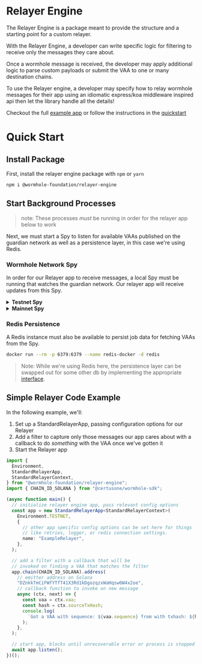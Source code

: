 # Relayer Engine

The Relayer Engine is a package meant to provide the structure and a starting point for a custom relayer.

With the Relayer Engine, a developer can write specific logic for filtering to receive only the messages they care about.

Once a wormhole message is received, the developer may apply additional logic to parse custom payloads or submit the VAA to one or many destination chains.

To use the Relayer engine, a developer may specify how to relay wormhole messages for their app using an idiomatic express/koa middleware inspired api then let the library handle all the details!

Checkout the full [example app](https://github.com/wormhole-foundation/relayer-engine/tree/main/example-app) or follow the instructions in the [quickstart](#quick-start)

# Quick Start

## Install Package

First, install the relayer engine package with `npm` or `yarn`

```sh
npm i @wormhole-foundation/relayer-engine
```

## Start Background Processes

> note: These processes _must_ be running in order for the relayer app below to work

Next, we must start a Spy to listen for available VAAs published on the guardian network as well as a persistence layer, in this case we're using Redis.

### Wormhole Network Spy

In order for our Relayer app to receive messages, a local Spy must be running that watches the guardian network. Our relayer app will receive updates from this Spy.

<details>
<summary><b>Testnet Spy</b></summary>

```bash
docker run --platform=linux/amd64 \
-p 7073:7073 \
--entrypoint /guardiand ghcr.io/wormhole-foundation/guardiand:latest \
spy \
--nodeKey /node.key \
--spyRPC "[::]:7073" \
--network /wormhole/testnet/2/1 \
--bootstrap /dns4/wormhole-testnet-v2-bootstrap.certus.one/udp/8999/quic/p2p/12D3KooWAkB9ynDur1Jtoa97LBUp8RXdhzS5uHgAfdTquJbrbN7i
```

</details>

<details>
<summary><b>Mainnet Spy</b></summary>

```bash
docker run --platform=linux/amd64 \
-p 7073:7073 \
--entrypoint /guardiand ghcr.io/wormhole-foundation/guardiand:latest \
spy \
--nodeKey /node.key \
--spyRPC "[::]:7073" \
--network /wormhole/mainnet/2 \
--bootstrap /dns4/wormhole-mainnet-v2-bootstrap.certus.one/udp/8999/quic/p2p/12D3KooWQp644DK27fd3d4Km3jr7gHiuJJ5ZGmy8hH4py7fP4FP7
```

</details>

### Redis Persistence

A Redis instance must also be available to persist job data for fetching VAAs from the Spy.

```bash
docker run --rm -p 6379:6379 --name redis-docker -d redis
```

> Note: While we're using Redis here, the persistence layer can be swapped out for some other db by implementing the appropriate [interface](https://github.com/wormhole-foundation/relayer-engine/blob/main/relayer/storage/redis-storage.ts).

## Simple Relayer Code Example

In the following example, we'll:

1. Set up a StandardRelayerApp, passing configuration options for our Relayer
2. Add a filter to capture only those messages our app cares about with a callback to do _something_ with the VAA once we've gotten it
3. Start the Relayer app

```ts
import {
  Environment,
  StandardRelayerApp,
  StandardRelayerContext,
} from "@wormhole-foundation/relayer-engine";
import { CHAIN_ID_SOLANA } from "@certusone/wormhole-sdk";

(async function main() {
  // initialize relayer engine app, pass relevant config options
  const app = new StandardRelayerApp<StandardRelayerContext>(
    Environment.TESTNET,
    {
      // other app specific config options can be set here for things
      // like retries, logger, or redis connection settings.
      name: "ExampleRelayer",
    },
  );

  // add a filter with a callback that will be
  // invoked on finding a VAA that matches the filter
  app.chain(CHAIN_ID_SOLANA).address(
    // emitter address on Solana
    "DZnkkTmCiFWfYTfT41X3Rd1kDgozqzxWaHqsw6W4x2oe",
    // callback function to invoke on new message
    async (ctx, next) => {
      const vaa = ctx.vaa;
      const hash = ctx.sourceTxHash;
      console.log(
        `Got a VAA with sequence: ${vaa.sequence} from with txhash: ${hash}`,
      );
    },
  );

  // start app, blocks until unrecoverable error or process is stopped
  await app.listen();
})();
```
